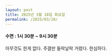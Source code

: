```yaml
---
layout: post
title: 2025년 3월 18일 화요일
permalink: /2025/03/18/
---
```

#### 수면 : 1시 30분 ~ 9시 30분<br/>
아무것도 한게 없다. 주갤만 들락날락 거렸다. 한심하다.